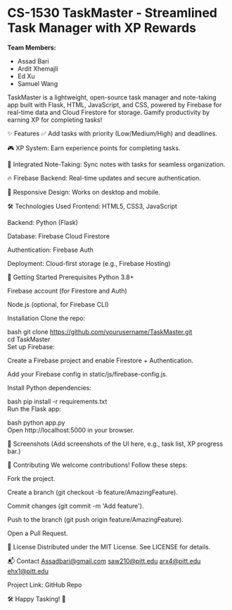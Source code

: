 # CS-1530 TaskMaster - Streamlined Task Manager with XP Rewards

**Team Members:**

- Assad Bari
- Ardit Xhemajli
- Ed Xu
- Samuel Wang

TaskMaster is a lightweight, open-source task manager and note-taking app built with Flask, HTML, JavaScript, and CSS, powered by Firebase for real-time data and Cloud Firestore for storage. Gamify productivity by earning XP for completing tasks!

✨ Features
✅ Add tasks with priority (Low/Medium/High) and deadlines.

🎮 XP System: Earn experience points for completing tasks.

📝 Integrated Note-Taking: Sync notes with tasks for seamless organization.

🔥 Firebase Backend: Real-time updates and secure authentication.

📱 Responsive Design: Works on desktop and mobile.

🛠️ Technologies Used
Frontend: HTML5, CSS3, JavaScript

Backend: Python (Flask)

Database: Firebase Cloud Firestore

Authentication: Firebase Auth

Deployment: Cloud-first storage (e.g., Firebase Hosting)

🚀 Getting Started
Prerequisites
Python 3.8+

Firebase account (for Firestore and Auth)

Node.js (optional, for Firebase CLI)

Installation
Clone the repo:

bash
git clone https://github.com/yourusername/TaskMaster.git  
cd TaskMaster  
Set up Firebase:

Create a Firebase project and enable Firestore + Authentication.

Add your Firebase config in static/js/firebase-config.js.

Install Python dependencies:

bash
pip install -r requirements.txt  
Run the Flask app:

bash
python app.py  
Open http://localhost:5000 in your browser.

📸 Screenshots
(Add screenshots of the UI here, e.g., task list, XP progress bar.)

🤝 Contributing
We welcome contributions! Follow these steps:

Fork the project.

Create a branch (git checkout -b feature/AmazingFeature).

Commit changes (git commit -m 'Add feature').

Push to the branch (git push origin feature/AmazingFeature).

Open a Pull Request.

📜 License
Distributed under the MIT License. See LICENSE for details.

📬 Contact
Assadbari@gmail.com
saw210@pitt.edu
arx4@pitt.edu
ehx1@pitt.edu



Project Link: GitHub Repo

🛠️ Happy Tasking! 🎉
